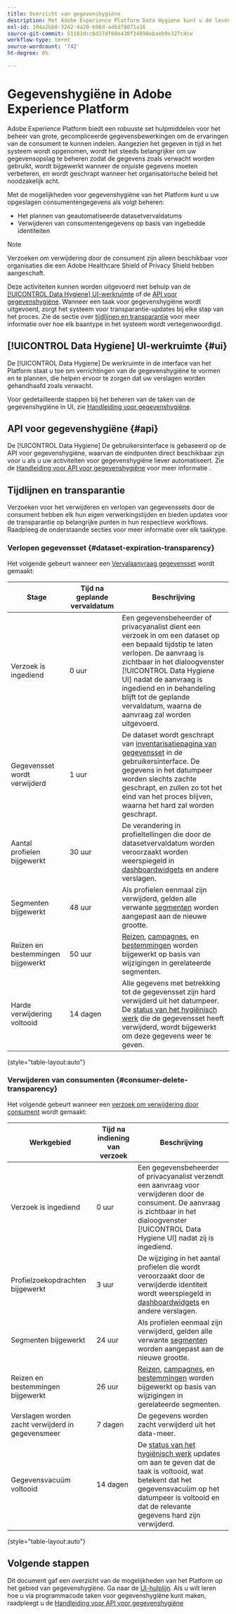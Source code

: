 ```yaml
---
title: Overzicht van gegevenshygiëne
description: Met Adobe Experience Platform Data Hygiene kunt u de levenscyclus van uw gegevens beheren door verouderde of onjuiste gegevens bij te werken of te wissen.
exl-id: 104a2bb8-3242-4a20-b98d-ad6df8071a16
source-git-commit: 51181dccbd37df60e438f34090ebaeb9e327c4ce
workflow-type: tm+mt
source-wordcount: '742'
ht-degree: 0%

---
```


# Gegevenshygiëne in Adobe Experience Platform

Adobe Experience Platform biedt een robuuste set hulpmiddelen voor het beheer van grote, gecompliceerde gegevensbewerkingen om de ervaringen van de consument te kunnen indelen. Aangezien het gegeven in tijd in het systeem wordt opgenomen, wordt het steeds belangrijker om uw gegevensopslag te beheren zodat de gegevens zoals verwacht worden gebruikt, wordt bijgewerkt wanneer de onjuiste gegevens moeten verbeteren, en wordt geschrapt wanneer het organisatorische beleid het noodzakelijk acht.

Met de mogelijkheden voor gegevenshygiëne van het Platform kunt u uw opgeslagen consumentengegevens als volgt beheren:

* Het plannen van geautomatiseerde datasetvervaldatums
* Verwijderen van consumentengegevens op basis van ingebedde identiteiten

>[!NOTE]
>
>Verzoeken om verwijdering door de consument zijn alleen beschikbaar voor organisaties die een Adobe Healthcare Shield of Privacy Shield hebben aangeschaft.

Deze activiteiten kunnen worden uitgevoerd met behulp van de [[!UICONTROL Data Hygiene] UI-werkruimte](#ui) of de [API voor gegevenshygiëne](#api). Wanneer een taak voor gegevenshygiëne wordt uitgevoerd, zorgt het systeem voor transparantie-updates bij elke stap van het proces. Zie de sectie over [tijdlijnen en transparantie](#timelines-and-transparency) voor meer informatie over hoe elk baantype in het systeem wordt vertegenwoordigd.

## [!UICONTROL Data Hygiene] UI-werkruimte {#ui}

De [!UICONTROL Data Hygiene] De werkruimte in de interface van het Platform staat u toe om verrichtingen van de gegevenshygiëne te vormen en te plannen, die helpen ervoor te zorgen dat uw verslagen worden gehandhaafd zoals verwacht.

Voor gedetailleerde stappen bij het beheren van de taken van de gegevenshygiëne in UI, zie [Handleiding voor gegevenshygiëne](./ui/overview.md).

## API voor gegevenshygiëne {#api}

De [!UICONTROL Data Hygiene] De gebruikersinterface is gebaseerd op de API voor gegevenshygiëne, waarvan de eindpunten direct beschikbaar zijn voor u als u uw activiteiten voor gegevenshygiëne liever automatiseert. Zie de [Handleiding voor API voor gegevenshygiëne](./api/overview.md) voor meer informatie .

## Tijdlijnen en transparantie

Verzoeken voor het verwijderen en verlopen van gegevenssets door de consument hebben elk hun eigen verwerkingstijden en bieden updates voor de transparantie op belangrijke punten in hun respectieve workflows. Raadpleeg de onderstaande secties voor meer informatie over elk taaktype.

### Verlopen gegevensset {#dataset-expiration-transparency}

Het volgende gebeurt wanneer een [Vervalaanvraag gegevensset](./ui/dataset-expiration.md) wordt gemaakt:

| Stage | Tijd na geplande vervaldatum | Beschrijving |
| --- | --- | --- |
| Verzoek is ingediend | 0 uur | Een gegevensbeheerder of privacyanalist dient een verzoek in om een dataset op een bepaald tijdstip te laten verlopen. De aanvraag is zichtbaar in het dialoogvenster [!UICONTROL Data Hygiene UI] nadat de aanvraag is ingediend en in behandeling blijft tot de geplande vervaldatum, waarna de aanvraag zal worden uitgevoerd. |
| Gegevensset wordt verwijderd | 1 uur | De dataset wordt geschrapt van [inventarisatiepagina van gegevensset](../catalog/datasets/user-guide.md) in de gebruikersinterface. De gegevens in het datumpeer worden slechts zachte geschrapt, en zullen zo tot het eind van het proces blijven, waarna het hard zal worden geschrapt. |
| Aantal profielen bijgewerkt | 30 uur | De verandering in profieltellingen die door de datasetvervaldatum worden veroorzaakt worden weerspiegeld in [dashboardwidgets](../dashboards/guides/profiles.md#profile-count-trend) en andere verslagen. |
| Segmenten bijgewerkt | 48 uur | Als profielen eenmaal zijn verwijderd, gelden alle verwante [segmenten](../segmentation/home.md) worden aangepast aan de nieuwe grootte. |
| Reizen en bestemmingen bijgewerkt | 50 uur | [Reizen](https://experienceleague.adobe.com/docs/journey-optimizer/using/orchestrate-journeys/about-journeys/journey.html), [campagnes](https://experienceleague.adobe.com/docs/journey-optimizer/using/campaigns/get-started-with-campaigns.html), en [bestemmingen](../destinations/home.md) worden bijgewerkt op basis van wijzigingen in gerelateerde segmenten. |
| Harde verwijdering voltooid | 14 dagen | Alle gegevens met betrekking tot de gegevensset zijn hard verwijderd uit het datumpeer. De [status van het hygiënisch werk](./ui/browse.md#view-details) die de gegevensset heeft verwijderd, wordt bijgewerkt om deze gegevens weer te geven. |

{style=&quot;table-layout:auto&quot;}

### Verwijderen van consumenten {#consumer-delete-transparency}

Het volgende gebeurt wanneer een [verzoek om verwijdering door consument](./ui/delete-consumer.md) wordt gemaakt:

| Werkgebied | Tijd na indiening van verzoek | Beschrijving |
| --- | --- | --- |
| Verzoek is ingediend | 0 uur | Een gegevensbeheerder of privacyanalist verzendt een aanvraag voor verwijderen door de consument. De aanvraag is zichtbaar in het dialoogvenster [!UICONTROL Data Hygiene UI] nadat zij is ingediend. |
| Profielzoekopdrachten bijgewerkt | 3 uur | De wijziging in het aantal profielen die wordt veroorzaakt door de verwijderde identiteit wordt weerspiegeld in [dashboardwidgets](../dashboards/guides/profiles.md#profile-count-trend) en andere verslagen. |
| Segmenten bijgewerkt | 24 uur | Als profielen eenmaal zijn verwijderd, gelden alle verwante [segmenten](../segmentation/home.md) worden aangepast aan de nieuwe grootte. |
| Reizen en bestemmingen bijgewerkt | 26 uur | [Reizen](https://experienceleague.adobe.com/docs/journey-optimizer/using/orchestrate-journeys/about-journeys/journey.html), [campagnes](https://experienceleague.adobe.com/docs/journey-optimizer/using/campaigns/get-started-with-campaigns.html), en [bestemmingen](../destinations/home.md) worden bijgewerkt op basis van wijzigingen in gerelateerde segmenten. |
| Verslagen worden zacht verwijderd in gegevensmeer | 7 dagen | De gegevens worden zacht verwijderd uit het data-meer. |
| Gegevensvacuüm voltooid | 14 dagen | De [status van het hygiënisch werk](./ui/browse.md#view-details) updates om aan te geven dat de taak is voltooid, wat betekent dat het gegevensvacuüm op het datumpeer is voltooid en dat de relevante gegevens hard zijn verwijderd. |

{style=&quot;table-layout:auto&quot;}

## Volgende stappen

Dit document gaf een overzicht van de mogelijkheden van het Platform op het gebied van gegevenshygiëne. Ga naar de [UI-hulplijn](./ui/overview.md). Als u wilt leren hoe u via programmacode taken voor gegevenshygiëne kunt maken, raadpleegt u de [Handleiding voor API voor gegevenshygiëne](./api/overview.md)

